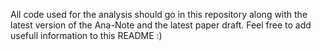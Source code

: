 All code used for the analysis should go in this repository along with the latest version of the Ana-Note and the latest paper draft.
Feel free to add usefull information to this README :)